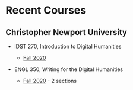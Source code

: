 # Recent Courses

## Christopher Newport University

* IDST 270, Introduction to Digital Humanities
  * [Fall 2020](https://deanna-stover.github.io/courses-trial/fall2020/idst270/syllabus)
  
* ENGL 350, Writing for the Digital Humanities
  * [Fall 2020](https://deanna-stover.github.io/courses-trial/fall2020/engl350/syllabus) - 2 sections 
